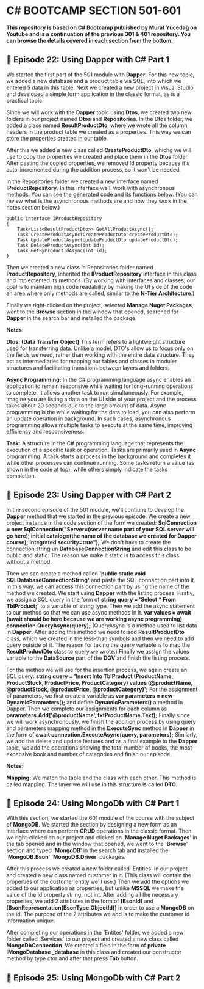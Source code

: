 # C# BOOTCAMP SECTION 501-601
**This repository is based on C# Bootcamp published by Murat Yücedağ on Youtube and is a continuation of the previous 301 & 401 repository. You can browse the details covered in each section from the bottom.**

## 📌 Episode 22: Using Dapper with C# Part 1
We started the first part of the 501 module with **Dapper**. For this new topic, we added a new database and a product table via SQL, into which we entered 5 data in this table. Next we created a new project in Visual Studio and developed a simple form application in the classic format, as is a practical topic.

Since we will work with the **Dapper** topic using **Dtos**, we created two new folders in our project named **Dtos** and **Repositories**. In the Dtos folder, we added a class named **ResultProductDto**, where we wrote all the column headers in the product table we created as a properties. This way we can store the properties created in our table.

After this we added a new class called **CreateProductDto**, whichg we will use to copy the properties we created and place them in the **Dtos** folder. After pasting the copied properties, we removed Id property because it's auto-incremented during the addition process, so it won't be needed.

In the Repositories folder we created a new interface named **IProductRepository**. In this interface we'll work with asynchronous methods. You can see the generated code and its functions below. (You can review what is the asynchronous methods are and how they work in the notes section below.)

    public interface IProductRepository
    {
        Task<List<ResultProductDto>> GetAllProductAsync();
        Task CreateProductAsync(CreateProductDto createProductDto);
        Task UpdateProductAsync(UpdateProductDto updateProductDto);
        Task DeleteProductAsync(int id);
        Task GetByProductIdAsync(int id);
    }

Then we created a new class in Repositories folder named **ProductRepository**, inherited the **IProductRepository** interface in this class and implemented its methods. (By working with interfaces and classes, our goal is to maintain high code readability by making the UI side of the code an area where only methods are called, similar to the **N-Tier Architecture**.)

Finally we right-clicked on the project, selected **Manage Nuget Packages**, went to the **Browse** section in the window that opened, searched for **Dapper** in the search bar and installed the package.

**Notes:**

**Dtos: (Data Transfer Object)** This term refers to a lightweight structure used for transferring data. Unlike a model, DTO's allow us to focus only on the fields we need, rather than working with the entire data structure. They act as intermediaries for mapping our tables and classes in moduler structures and facilitating transitions between layers and folders.

**Async Programming:** In the C# programming language async enables an application to remain responsive while waiting for long-running operations to complete. It allows another task to run simultaneously. For example, imagine you are listing a data on the UI side of your project and the process takes about 20 seconds due to the large amount of data. Async programming is the while waiting for the data to load, you can also perform an update operation in background. In such cases, asynchronous programming allows multiple tasks to execute at the same time, improving efficiency and responsiveness.

**Task:** A structure in the C# programming language that represents the execution of a specific task or operation. Tasks are primarily used in **Async** programming. A task starts a process in the background and completes it while other processes can continue running. Some tasks return a value (as shown in the code at top), while others simply indicate the tasks completion.


## 📌 Episode 23: Using Dapper with C# Part 2
In the second episode of the 501 module, we'll contiune to develop the **Dapper** method that we started in the previous episode. We create a new project instance in the code section of the form we created: **SqlConnection = new SqlConnection("Server=(server name part of your SQL server will go here); initial catalog=(the name of the database we created for Dapper course); integrated security=true");** We don't have to create the connection string un **DatabaseConnectionString** and edit this class to be public and static. The reason we make it static is to access this class without a method.

Then we can create a method called **'public static void SQLDatabaseConnectionString'** and paste the SQL connection part into it. In this way, we can access this connection part by using the name of the method we created. We start using **Dapper** with the listing process. Firstly, we assign a SQL query in the form of **string query = 'Select * From TblProduct;'** to a variable of string type. Then we add the async statement to our method so that we can use async methods in it. **var values = await (await should be here because we are working async programming) connection.QueryAsync<ResultProductDto>(query);** (QueryAsync is a method used to list data in **Dapper**. After adding this method we need to add **ResultProductDto** class, which we created in the less-than symbols and then we need to add query outside of it. The reason for taking the query variable is to map the **ResultProductDto** class to query we wrote.) Finally we assign the values variable to the **DataSource** part of the **DGV** and finish the listing process.

For the methos we will use for the insertion process, we again create an SQL query: **string query = 'Insert Into TblProduct (ProductName, ProductStock, ProductPrice, ProductCategory) values (@productName, @productStock, @productPrice, @productCategory)';** For the assignment of parameters, we first create a variable as **var parameters = new DynamicParameters();** and define **DynamicParameters()** a method in Dapper. Then we complete our assignments for each column as **parameters.Add('@productName', txtProductName.Text);** Finally since we will work asynchronously, we finish the addition process by using query and parameters mapping method in the **ExecuteSync** method in **Dapper** in the form of **await connection.ExecuteAsync(query, parameters);** Similarly, we add the delete and update features and as a final example to the **Dapper** topic, we add the operations showing the total number of books, the most expensive book and number of categories and finish our episode.

**Notes:**

**Mapping:** We match the table and the class with each other. This method is called mapping. The layer we will use in this structure is called **DTO**.

## 📌 Episode 24: Using MongoDb with C# Part 1
With this section, we started the 601 module of the course with the subject of **MongoDB**. We started the section by designing a new form as an interface where can perform **CRUD** operations in the classic format. Then we right-clicked on our project and clicked on '**Manage Nuget Packages**' in the tab opened and in the window that opened, we went to the '**Browse**' section and typed '**MongoDB**' in the search tab and installed the '**MongoDB.Bson**' '**MongoDB.Driver**' packages.

After this process we created a new folder called 'Entities' in our project and created a new class named customer in it. (This class will contain the properties of the customer entity we'll use.) Then we add the options we added to our application as properties, but unlike **MSSQL** we make the value of the id property string, not int. After adding all the necessary properties, we add 2 attributes in the form of **[BsonId]** and **[BsonRepresentation(BsonType.ObjectId)]** in order to use a **MongoDB** on the id. The purpose of the 2 attributes we add is to make the customer id information unique.

After completing our operations in the 'Entites' folder, we added a new folder called 'Services' to our project and created a new class called **MongoDbConnection**. We created a field in the form of **private IMongoDatabase _database** in this class and created our constructor method by type ctor and after that press **Tab** button.

## 📌 Episode 25: Using MongoDb with C# Part 2
